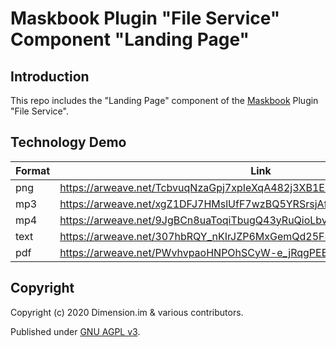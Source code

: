 # Maskbook Plugin "File Service" Component "Landing Page"

## Introduction

This repo includes the "Landing Page" component of the [Maskbook](https://github.com/DimensionDev/Maskbook) Plugin "File Service".

## Technology Demo

| Format | Link                                                                     |
| ------ | ------------------------------------------------------------------------ |
| png    | <https://arweave.net/TcbvuqNzaGpj7xpIeXqA482j3XB1E39Ifb5bUlCFwUs#sample> |
| mp3    | <https://arweave.net/xgZ1DFJ7HMslUfF7wzBQ5YRSrsjAfPqQP33tzhOLt1A#sample> |
| mp4    | <https://arweave.net/9JgBCn8uaToqiTbugQ43yRuQioLbvbeTA5mSLEbnYt8#sample> |
| text   | <https://arweave.net/307hbRQY_nKIrJZP6MxGemQd25F8NnTQHAuAlzN3XaI#sample> |
| pdf    | <https://arweave.net/PWvhvpaoHNPOhSCyW-e_jRqgPEESELEy8T69AjTlcYk#sample> |

## Copyright

Copyright (c) 2020 Dimension.im & various contributors.

Published under [GNU AGPL v3](https://www.gnu.org/licenses/agpl-3.0.html).
